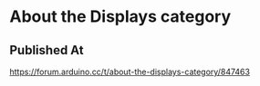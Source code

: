 # About the Displays category

## Published At

https://forum.arduino.cc/t/about-the-displays-category/847463
